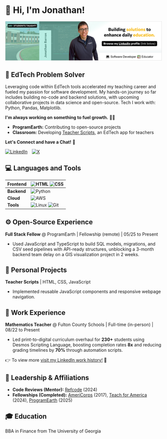 # 👋 Hi, I'm Jonathan!

![Browse my LinkedIn profile. (link below)](assets/photo_banner_linkedin.PNG)

## 🧠 EdTech Problem Solver

Leveraging code within EdTech tools accelerated my teaching career and fueled my passion for software development. My hands-on journey so far includes building no-code and backend solutions, with upcoming collaborative projects in data science and open-source. Tech I work with: Python, Pandas, Matplotlib.

**I'm always working on something to fuel growth.** 👨‍💻

* **ProgramEarth:** Contributing to open-source projects
* **Classroom:** Developing [Teacher Scripts](https://github.com/barronbytes/teacher-scripts), an EdTech app for teachers

**Let's Connect and have a Chat!** 💬

<a href="https://www.linkedin.com/in/barronbytes/" title="Updates on LinkedIn"><img style="padding-right:10px;" src="https://img.shields.io/badge/LinkedIn-0077B5?style=for-the-badge" alt="LinkedIn"></a>
<a href="https://x.com/barronbytes" title="Posts on X"><img style="padding-right:10px;" src="https://img.shields.io/badge/X/Twitter-dedede?style=for-the-badge&logo=x&labelColor=black" alt="X"></a>

## 💻 Languages and Tools

| **Frontend** | <img width="30" src="https://cdn.jsdelivr.net/gh/devicons/devicon/icons/html5/html5-plain.svg" title="HTML"> <img width="30" src="https://cdn.jsdelivr.net/gh/devicons/devicon/icons/css3/css3-plain.svg" title="CSS"> |
|----------|----------|
| **Backend**  | <img width="30" src="https://cdn.jsdelivr.net/gh/devicons/devicon/icons/python/python-plain.svg" title="Python"> |
| **Cloud**    | <img width="30" src="https://cdn.jsdelivr.net/gh/devicons/devicon/icons/amazonwebservices/amazonwebservices-original-wordmark.svg" title="AWS"> |
| **Tools**    | <img width="30" src="https://cdn.jsdelivr.net/gh/devicons/devicon/icons/linux/linux-original.svg" title="Linux"> <img width="30" src="https://cdn.jsdelivr.net/gh/devicons/devicon/icons/git/git-original.svg" title="Git"> |

## ⚙️ Open-Source Experience

**Full Stack Fellow** @ ProgramEarth | Fellowship (remote) | 05/25 to Present
* Used JavaScript and TypeScript to build SQL models, migrations, and CSV seed pipelines with API-ready structures, unblocking a 3-month backend team delay on a GIS visualization project in 2 weeks.

## 🧑 Personal Projects

**Teacher Scripts** | HTML, CSS, JavaScript
* Implemented reusable JavaScript components and responsive webpage navigation.

## 💼 Work Experience

**Mathematics Teacher** @ Fulton County Schools | Full-time (in-person) | 08/22 to Present
* Led print-to-digital curriculum overhaul for **230+** students using Desmos Scripting Language, boosting completion rates **8x** and reducing grading timelines by **70%** through automation scripts.

👉 To view more [visit my LinkedIn work history!](https://www.linkedin.com/in/barronbytes/) 📝

## 🏅 Leadership & Affiliations

* **Code Reviews (Mentor):** [Refcode](https://refcode.org/) (2024)
* **Fellowships (Completed):** [AmeriCorps](https://www.americorps.gov/) (2017), [Teach for America](https://www.teachforamerica.org/) (2024), [ProgramEarth](https://www.programearth.org/) (2025)

## 🎓 Education

BBA in Finance from The University of Georgia
